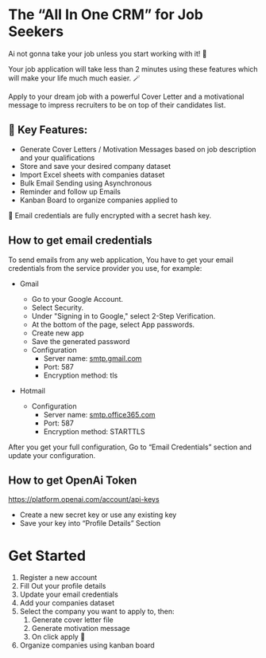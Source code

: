 # **The “All In One CRM” for Job Seekers**

Ai not gonna take your job unless you start working with it! 🤖

Your job application will take less than 2 minutes using these features which will make your life much much easier. 🪄

Apply to your dream job with a powerful Cover Letter and a motivational message to impress recruiters to be on top of their candidates list.

## 🔑 Key Features:

- Generate Cover Letters / Motivation Messages based on job description and your qualifications
- Store and save your desired company dataset
- Import Excel sheets with companies dataset
- Bulk Email Sending using Asynchronous
- Reminder and follow up Emails
- Kanban Board to organize companies applied to

🔐 Email credentials are fully encrypted with a secret hash key.

## How to get email credentials

To send emails from any web application, You have to get your email credentials from the service provider you use, for example:

- Gmail
    - Go to your Google Account.
    - Select Security.
    - Under "Signing in to Google," select 2-Step Verification.
    - At the bottom of the page, select App passwords.
    - Create new app
    - Save the generated password
    - Configuration
        - Server name: [smtp.gmail.com](http://smtp.gmail.com/)
        - Port: 587
        - Encryption method: tls
    
- Hotmail
    - Configuration
        - Server name: [smtp.office365.com](http://smtp.office365.com/)
        - Port: 587
        - Encryption method: STARTTLS

After you get your full configuration, Go to “Email Credentials” section and update your configuration.

## How to get OpenAi Token

https://platform.openai.com/account/api-keys

- Create a new secret key or use any existing key
- Save your key into “Profile Details” Section

# Get Started

1. Register a new account
2. Fill Out your profile details 
3. Update your email credentials 
4. Add your companies dataset
5. Select the company you want to apply to, then:
    1. Generate cover letter file
    2. Generate motivation message
    3. On click apply 📨
6. Organize companies using kanban board